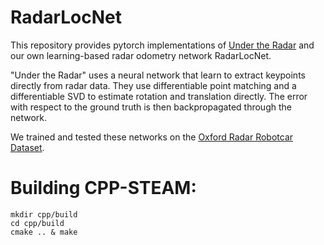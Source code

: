 # RadarLocNet

This repository provides pytorch implementations of [Under the Radar](https://arxiv.org/abs/2001.10789) and our own learning-based radar odometry network RadarLocNet.

"Under the Radar" uses a neural network that learn to extract keypoints directly from radar data. They use differentiable point matching and a differentiable SVD to estimate rotation and translation directly. The error with respect to the ground truth is then backpropagated through the network.

We trained and tested these networks on the [Oxford Radar Robotcar Dataset](https://oxford-robotics-institute.github.io/radar-robotcar-dataset/).

# Building CPP-STEAM:

```
mkdir cpp/build
cd cpp/build
cmake .. & make
```
